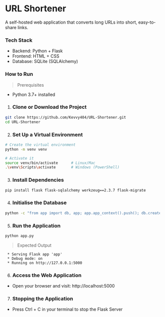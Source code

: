 # URL Shortener

A self-hosted web application that converts long URLs into short, easy-to-share links.

### Tech Stack
- Backend: Python + Flask
- Frontend: HTML + CSS
- Database: SQLite (SQLAlchemy)

### How to Run
> Prerequisites
- Python 3.7+ installed

1. ### Clone or Download the Project

```bash
git clone https://github.com/Kevvy404/URL-Shortener.git
cd URL-Shortener
```

2. ### Set Up a Virtual Environment 
```bash
# Create the virtual environment
python -m venv venv

# Activate it
source venv/bin/activate      # Linux/Mac
.\venv\Scripts\activate       # Windows (PowerShell)
```

3. ### Install Dependencies
```bash
pip install flask flask-sqlalchemy werkzeug==2.3.7 flask-migrate
```

4. ### Initialise the Database
```bash
python -c "from app import db, app; app.app_context().push(); db.create_all()"
```

5. ### Run the Application
```bash
python app.py
```
> Expected Output
``` 
 * Serving Flask app 'app'
 * Debug mode: on
 * Running on http://127.0.0.1:5000 
 ```

6. ### Access the Web Application
- Open your browser and visit: http://localhost:5000

7. ### Stopping the Application
- Press Ctrl + C in your terminal to stop the Flask Server
